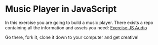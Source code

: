 # Music Player in JavaScript

In this exercise you are going to build a music player. There exists a repo containing all the information and assets you need: [Exercise JS Audio](https://github.com/Lexicon-Frontend-React-2023-2024/exercise-javascript-audio)

Go there, fork it, clone it down to your computer and get creative! 
